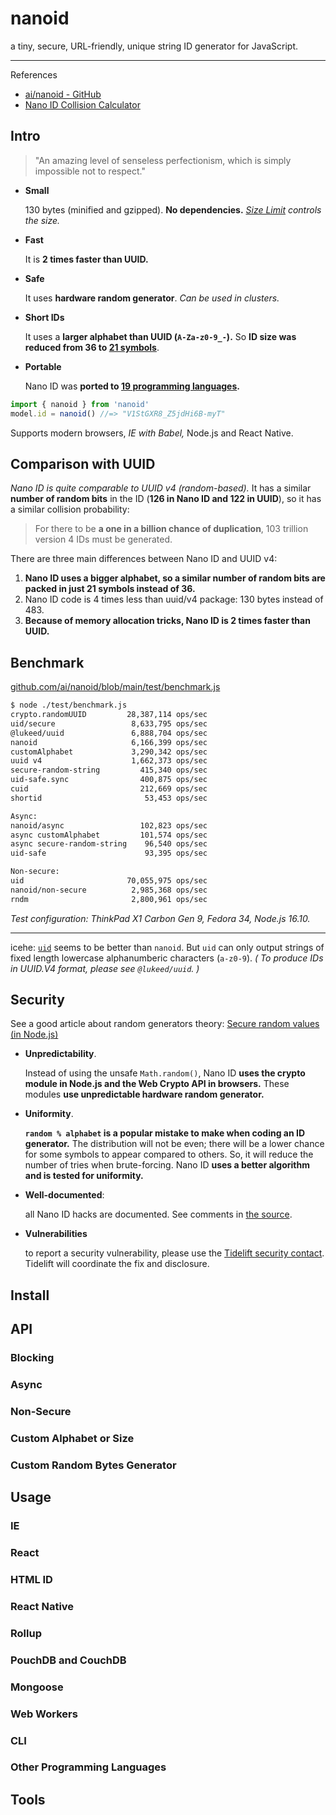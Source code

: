 # nanoid

a tiny, secure, URL-friendly, unique string ID generator for JavaScript.

---

References

- [ai/nanoid - GitHub](https://github.com/ai/nanoid)
- [Nano ID Collision Calculator](https://zelark.github.io/nano-id-cc/)

## Intro

> "An amazing level of senseless perfectionism, which is simply impossible not to respect."

-   **Small**

    130 bytes (minified and gzipped).
    **No dependencies.**
    _[Size Limit](https://github.com/ai/size-limit) controls the size._

-   **Fast**

    It is **2 times faster than UUID.**

-   **Safe**

    It uses **hardware random generator**. _Can be used in clusters._

-   **Short IDs**

    It uses a **larger alphabet than UUID (`A-Za-z0-9_-`).**
    So **ID size was reduced from 36 to <u>21 symbols</u>**.

-   **Portable**

    Nano ID was **ported to [19 programming languages](https://github.com/ai/nanoid#other-programming-languages).**

```js
import { nanoid } from 'nanoid'
model.id = nanoid() //=> "V1StGXR8_Z5jdHi6B-myT"
```

Supports modern browsers, _IE with Babel,_ Node.js and React Native.

## Comparison with UUID

_Nano ID is quite comparable to UUID v4 (random-based)._
It has a similar **number of random bits** in the ID (**126 in Nano ID and 122 in UUID**), so it has a similar collision probability:

> For there to be **a one in a billion chance of duplication**, 103 trillion version 4 IDs must be generated.

There are three main differences between Nano ID and UUID v4:

1. **Nano ID uses a bigger alphabet, so a similar number of random bits are packed in just 21 symbols instead of 36.**
2. Nano ID code is 4 times less than uuid/v4 package: 130 bytes instead of 483.
3. **Because of memory allocation tricks, Nano ID is 2 times faster than UUID.**

## Benchmark

[github.com/ai/nanoid/blob/main/test/benchmark.js](https://github.com/ai/nanoid/blob/main/test/benchmark.js)

```bash
$ node ./test/benchmark.js
crypto.randomUUID         28,387,114 ops/sec
uid/secure                 8,633,795 ops/sec
@lukeed/uuid               6,888,704 ops/sec
nanoid                     6,166,399 ops/sec
customAlphabet             3,290,342 ops/sec
uuid v4                    1,662,373 ops/sec
secure-random-string         415,340 ops/sec
uid-safe.sync                400,875 ops/sec
cuid                         212,669 ops/sec
shortid                       53,453 ops/sec

Async:
nanoid/async                 102,823 ops/sec
async customAlphabet         101,574 ops/sec
async secure-random-string    96,540 ops/sec
uid-safe                      93,395 ops/sec

Non-secure:
uid                       70,055,975 ops/sec
nanoid/non-secure          2,985,368 ops/sec
rndm                       2,800,961 ops/sec
```

_Test configuration: ThinkPad X1 Carbon Gen 9, Fedora 34, Node.js 16.10._

---

icehe: [`uid`](https://github.com/lukeed/uid) seems to be better than `nanoid`.
But `uid` can only output strings of fixed length lowercase alphanumberic characters (`a-z0-9`).
_( To produce IDs in UUID.V4 format, please see `@lukeed/uuid`. )_

## Security

See a good article about random generators theory:
[Secure random values (in Node.js)](https://gist.github.com/joepie91/7105003c3b26e65efcea63f3db82dfba)

-   **Unpredictability**.

    Instead of using the unsafe `Math.random()`, Nano ID **uses the crypto module in Node.js and the Web Crypto API in browsers.**
    These modules **use unpredictable hardware random generator.**

-   **Uniformity**.

    **`random % alphabet` is a popular mistake to make when coding an ID generator.**
    The distribution will not be even; there will be a lower chance for some symbols to appear compared to others.
    So, it will reduce the number of tries when brute-forcing.
    Nano ID **uses a better algorithm and is tested for uniformity.**

-   **Well-documented**:

    all Nano ID hacks are documented.
    See comments in [the source](https://gist.github.com/joepie91/7105003c3b26e65efcea63f3db82dfba).

-   **Vulnerabilities**

    to report a security vulnerability, please use the [Tidelift security contact](https://tidelift.com/security).
    Tidelift will coordinate the fix and disclosure.

## Install

## API

### Blocking

### Async

### Non-Secure

### Custom Alphabet or Size

### Custom Random Bytes Generator

## Usage

### IE

### React

### HTML ID

### React Native

### Rollup

### PouchDB and CouchDB

### Mongoose

### Web Workers

### CLI

### Other Programming Languages

## Tools
